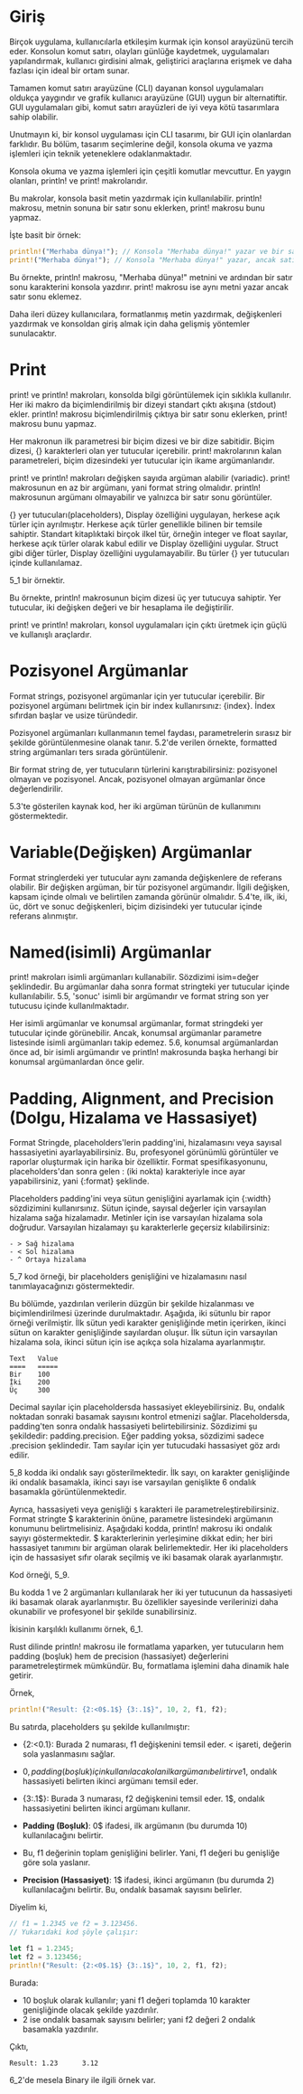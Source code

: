 # Giriş

Birçok uygulama, kullanıcılarla etkileşim kurmak için konsol arayüzünü tercih eder. 
Konsolun komut satırı, olayları günlüğe kaydetmek, uygulamaları yapılandırmak, kullanıcı girdisini almak, geliştirici araçlarına erişmek ve daha fazlası için ideal bir ortam sunar. 

Tamamen komut satırı arayüzüne (CLI) dayanan konsol uygulamaları oldukça yaygındır ve grafik kullanıcı arayüzüne (GUI) uygun bir alternatiftir. 
GUI uygulamaları gibi, komut satırı arayüzleri de iyi veya kötü tasarımlara sahip olabilir. 

Unutmayın ki, bir konsol uygulaması için CLI tasarımı, bir GUI için olanlardan farklıdır. 
Bu bölüm, tasarım seçimlerine değil, konsola okuma ve yazma işlemleri için teknik yeteneklere odaklanmaktadır.

Konsola okuma ve yazma işlemleri için çeşitli komutlar mevcuttur. En yaygın olanları, println! ve print! makrolarıdır. 

Bu makrolar, konsola basit metin yazdırmak için kullanılabilir.
println! makrosu, metnin sonuna bir satır sonu eklerken, print! makrosu bunu yapmaz.

İşte basit bir örnek:

```rust
println!("Merhaba dünya!"); // Konsola "Merhaba dünya!" yazar ve bir satır sonu ekler
print!("Merhaba dünya!"); // Konsola "Merhaba dünya!" yazar, ancak satır sonu eklemez
```

Bu örnekte, println! makrosu, "Merhaba dünya!" metnini ve ardından bir satır sonu karakterini konsola yazdırır.
print! makrosu ise aynı metni yazar ancak satır sonu eklemez.

Daha ileri düzey kullanıcılara, formatlanmış metin yazdırmak, değişkenleri yazdırmak ve konsoldan giriş almak için daha gelişmiş yöntemler sunulacaktır.

# Print

print! ve println! makroları, konsolda bilgi görüntülemek için sıklıkla kullanılır. 
Her iki makro da biçimlendirilmiş bir dizeyi standart çıktı akışına (stdout) ekler.
println! makrosu biçimlendirilmiş çıktıya bir satır sonu eklerken, print! makrosu bunu yapmaz.

Her makronun ilk parametresi bir biçim dizesi ve bir dize sabitidir.
Biçim dizesi, {} karakterleri olan yer tutucular içerebilir. 
print! makrolarının kalan parametreleri, biçim dizesindeki yer tutucular için ikame argümanlarıdır.

print! ve println! makroları değişken sayıda argüman alabilir (variadic).
print! makrosunun en az bir argümanı, yani format string olmalıdır.
println! makrosunun argümanı olmayabilir ve yalnızca bir satır sonu görüntüler.

{} yer tutucuları(placeholders), Display özelliğini uygulayan, herkese açık türler için ayrılmıştır.
Herkese açık türler genellikle bilinen bir temsile sahiptir. 
Standart kitaplıktaki birçok ilkel tür, örneğin integer ve float sayılar, herkese açık türler olarak kabul edilir ve Display özelliğini uygular. 
Struct gibi diğer türler, Display özelliğini uygulamayabilir. Bu türler {} yer tutucuları içinde kullanılamaz.

5_1 bir örnektir.

Bu örnekte, println! makrosunun biçim dizesi üç yer tutucuya sahiptir. 
Yer tutucular, iki değişken değeri ve bir hesaplama ile değiştirilir.

print! ve println! makroları, konsol uygulamaları için çıktı üretmek için güçlü ve kullanışlı araçlardır.

# Pozisyonel Argümanlar

Format strings, pozisyonel argümanlar için yer tutucular içerebilir. 
Bir pozisyonel argümanı belirtmek için bir index kullanırsınız: {index}. 
İndex sıfırdan başlar ve usize türündedir.

Pozisyonel argümanları kullanmanın temel faydası, parametrelerin sırasız bir şekilde görüntülenmesine olanak tanır.
5.2'de verilen örnekte, formatted string argümanları ters sırada görüntülenir.

Bir format string de, yer tutucuların türlerini karıştırabilirsiniz: pozisyonel olmayan ve pozisyonel. 
Ancak, pozisyonel olmayan argümanlar önce değerlendirilir. 

5.3'te gösterilen kaynak kod, her iki argüman türünün de kullanımını göstermektedir.

# Variable(Değişken) Argümanlar

Format stringlerdeki yer tutucular aynı zamanda değişkenlere de referans olabilir. 
Bir değişken argüman, bir tür pozisyonel argümandır. 
İlgili değişken, kapsam içinde olmalı ve belirtilen zamanda görünür olmalıdır. 
5.4'te, ilk, iki, üc, dört ve sonuc değişkenleri, biçim dizisindeki yer tutucular içinde referans alınmıştır.

# Named(isimli) Argümanlar

print! makroları isimli argümanları kullanabilir.
Sözdizimi isim=değer şeklindedir. 
Bu argümanlar daha sonra format stringteki yer tutucular içinde kullanılabilir. 
5.5, 'sonuc' isimli bir argümandır ve format string son yer tutucusu içinde kullanılmaktadır.

Her isimli argümanlar ve konumsal argümanlar, format stringdeki yer tutucular içinde görünebilir. 
Ancak, konumsal argümanlar parametre listesinde isimli argümanları takip edemez.
5.6, konumsal argümanlardan önce ad, bir isimli argümandır ve println! makrosunda başka herhangi bir konumsal argümanlardan önce gelir.

# Padding, Alignment, and Precision (Dolgu, Hizalama ve Hassasiyet)

Format Stringde, placeholders'lerin padding'ini, hizalamasını veya sayısal hassasiyetini ayarlayabilirsiniz.
Bu, profesyonel görünümlü görüntüler ve raporlar oluşturmak için harika bir özelliktir.
Format spesifikasyonunu, placeholders'dan sonra gelen : (iki nokta) karakteriyle ince ayar yapabilirsiniz, yani {:format} şeklinde.

Placeholders padding'ini veya sütun genişliğini ayarlamak için {:width} sözdizimini kullanırsınız. 
Sütun içinde, sayısal değerler için varsayılan hizalama sağa hizalamadır.
Metinler için ise varsayılan hizalama sola doğrudur.
Varsayılan hizalamayı şu karakterlerle geçersiz kılabilirsiniz:

```
- > Sağ hizalama
- < Sol hizalama
- ^ Ortaya hizalama
```
 
5_7 kod örneği, bir placeholders genişliğini ve hizalamasını nasıl tanımlayacağınızı göstermektedir.

Bu bölümde, yazdırılan verilerin düzgün bir şekilde hizalanması ve biçimlendirilmesi üzerinde durulmaktadır.
Aşağıda, iki sütunlu bir rapor örneği verilmiştir.
İlk sütun yedi karakter genişliğinde metin içerirken, ikinci sütun on karakter genişliğinde sayılardan oluşur. 
İlk sütun için varsayılan hizalama sola, ikinci sütun için ise açıkça sola hizalama ayarlanmıştır.

```
Text   Value
====   =====
Bir    100
İki    200
Üç     300
```

Decimal sayılar için placeholdersda hassasiyet ekleyebilirsiniz. 
Bu, ondalık noktadan sonraki basamak sayısını kontrol etmenizi sağlar. 
Placeholdersda, padding'ten sonra ondalık hassasiyeti belirtebilirsiniz.
Sözdizimi şu şekildedir: padding.precision. Eğer padding yoksa, sözdizimi sadece .precision şeklindedir.
Tam sayılar için yer tutucudaki hassasiyet göz ardı edilir.


5_8 kodda iki ondalık sayı gösterilmektedir.
İlk sayı, on karakter genişliğinde iki ondalık basamakla,
ikinci sayı ise varsayılan genişlikte 6 ondalık basamakla görüntülenmektedir.

Ayrıca, hassasiyeti veya genişliği `$` karakteri ile parametreleştirebilirsiniz. 
Format stringte $ karakterinin önüne, parametre listesindeki argümanın konumunu belirtmelisiniz.
Aşağıdaki kodda, println! makrosu iki ondalık sayıyı göstermektedir.
$ karakterlerinin yerleşimine dikkat edin; her biri hassasiyet tanımını bir argüman olarak belirlemektedir.
Her iki placeholders için de hassasiyet sıfır olarak seçilmiş ve iki basamak olarak ayarlanmıştır.

Kod örneği, 5_9.

Bu kodda 1 ve 2 argümanları kullanılarak her iki yer tutucunun da hassasiyeti iki basamak olarak ayarlanmıştır.
Bu özellikler sayesinde verilerinizi daha okunabilir ve profesyonel bir şekilde sunabilirsiniz.

İkisinin karşılıklı kullanımı örnek, 6_1.

Rust dilinde println! makrosu ile formatlama yaparken, yer tutucuların hem padding (boşluk) hem de precision (hassasiyet) değerlerini parametreleştirmek mümkündür. 
Bu, formatlama işlemini daha dinamik hale getirir.


Örnek,

```rust
println!("Result: {2:<0$.1$} {3:.1$}", 10, 2, f1, f2);
```

Bu satırda, placeholders şu şekilde kullanılmıştır:

- {2:<0$.1$}: Burada 2 numarası, f1 değişkenini temsil eder. < işareti, değerin sola yaslanmasını sağlar.
-  0$, padding (boşluk) için kullanılacak olan ilk argümanı belirtir ve 1$, ondalık hassasiyeti belirten ikinci argümanı temsil eder.
  
- {3:.1$}: Burada 3 numarası, f2 değişkenini temsil eder. 1$, ondalık hassasiyetini belirten ikinci argümanı kullanır.

- **Padding (Boşluk)**: 0$ ifadesi, ilk argümanın (bu durumda 10) kullanılacağını belirtir.
- Bu, f1 değerinin toplam genişliğini belirler. Yani, f1 değeri bu genişliğe göre sola yaslanır.
  
- **Precision (Hassasiyet)**: 1$ ifadesi, ikinci argümanın (bu durumda 2) kullanılacağını belirtir. Bu, ondalık basamak sayısını belirler.


Diyelim ki,

```rust
// f1 = 1.2345 ve f2 = 3.123456.
// Yukarıdaki kod şöyle çalışır:

let f1 = 1.2345;
let f2 = 3.123456;
println!("Result: {2:<0$.1$} {3:.1$}", 10, 2, f1, f2);
```

Burada:
- 10 boşluk olarak kullanılır; yani f1 değeri toplamda 10 karakter genişliğinde olacak şekilde yazdırılır.
- 2 ise ondalık basamak sayısını belirler; yani f2 değeri 2 ondalık basamakla yazdırılır.

Çıktı,

```
Result: 1.23      3.12
```

6_2'de mesela Binary ile ilgili örnek var.

